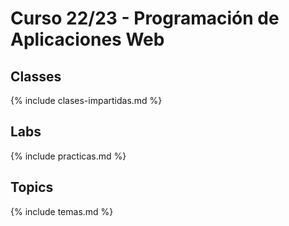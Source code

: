 # Curso 22/23 - Programación de Aplicaciones Web

## Classes

{% include clases-impartidas.md %}

## Labs

{% include practicas.md %}

## Topics

{% include temas.md %}